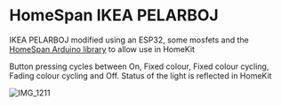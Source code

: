 # HomeSpan IKEA PELARBOJ
IKEA PELARBOJ modified using an ESP32, some mosfets and the [HomeSpan Arduino library](https://github.com/HomeSpan/HomeSpan) to allow use in HomeKit

Button pressing cycles between On, Fixed colour, Fixed colour cycling, Fading colour cycling and Off. Status of the light is reflected in HomeKit 


![IMG_1211](https://github.com/n0rt0nthec4t/HomeSpan-IKEA-PELARBOJ/assets/19759130/ff9a1904-71dc-4826-83d1-4449c17c87bd)
